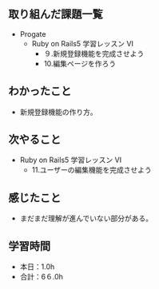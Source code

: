 ## 取り組んだ課題一覧
- Progate
  - Ruby on Rails5 学習レッスン Ⅵ
    - ９.新規登録機能を完成させよう
    - 10.編集ページを作ろう
## わかったこと
- 新規登録機能の作り方。
## 次やること
- Ruby on Rails5 学習レッスン Ⅵ
  - 11.ユーザーの編集機能を完成させよう
## 感じたこと
- まだまだ理解が進んでいない部分がある。
## 学習時間
- 本日：1.0h
- 合計：6６.0h
